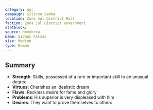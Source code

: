 ```yaml
---
category: npc
campaign: Silicon Samba
location: Zona Sul District Hall
faction: Zona Sul District Government
statblock: 
source: Homebrew
name: Sidney Falcao
size: Medium
type: Human
---
```


## Summary

- **Strength**: Skills, possessed of a rare or important skill to an unusual degree
- **Virtues**: Cherishes an idealistic dream
- **Flaws**: Reckless desire for fame and glory
- **Problems**: His superior is very displeased with him
- **Desires**: They want to prove themselves to others